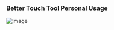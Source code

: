 ### Better Touch Tool Personal Usage
![image](https://user-images.githubusercontent.com/29684683/106185952-2b29fe00-61d6-11eb-85fe-a80d4ece36d9.png)
